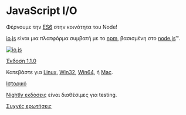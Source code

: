 # JavaScript I/O

Φέρνουμε την [ES6](es6.html) στην κοινότητα του Node!

[io.js](https://github.com/iojs/io.js) είναι μια πλατφόρμα συμβατή με το [npm](https://www.npmjs.org/),  βασισμένη στο [node.js](https://nodejs.org/)&#8482;.

[![io.js](../images/1.0.0.png)](https://iojs.org/dist/v1.1.0/)

[Έκδοση 1.1.0](https://iojs.org/dist/v1.1.0/)

Κατεβάστε για
[Linux](https://iojs.org/dist/v1.1.0/iojs-v1.1.0-linux-x64.tar.xz),
[Win32](https://iojs.org/dist/v1.1.0/iojs-v1.1.0-x86.msi), [Win64](https://iojs.org/dist/v1.1.0/iojs-v1.1.0-x64.msi),
ή
[Mac](https://iojs.org/dist/v1.1.0/iojs-v1.1.0.pkg).


[Ιστορικό](https://github.com/iojs/io.js/blob/v1.x/CHANGELOG.md)

[Nightly εκδόσεις](https://iojs.org/download/nightly/) είναι διαθέσιμες για testing.

[Συχνές ερωτήσεις](/faq.html)

